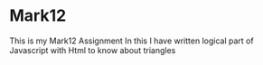 # Mark12

This is my Mark12 Assignment
In this I have written logical part of Javascript with Html to know about triangles
